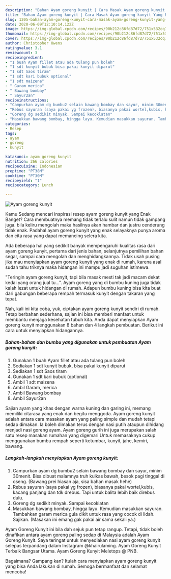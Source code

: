 ```yaml
---
description: "Bahan Ayam goreng kunyit | Cara Masak Ayam goreng kunyit Yang Enak dan Simpel"
title: "Bahan Ayam goreng kunyit | Cara Masak Ayam goreng kunyit Yang Enak dan Simpel"
slug: 1205-bahan-ayam-goreng-kunyit-cara-masak-ayam-goreng-kunyit-yang-enak-dan-simpel
date: 2020-06-09T12:10:14.122Z
image: https://img-global.cpcdn.com/recipes/90b212c86fd87d72/751x532cq70/ayam-goreng-kunyit-foto-resep-utama.jpg
thumbnail: https://img-global.cpcdn.com/recipes/90b212c86fd87d72/751x532cq70/ayam-goreng-kunyit-foto-resep-utama.jpg
cover: https://img-global.cpcdn.com/recipes/90b212c86fd87d72/751x532cq70/ayam-goreng-kunyit-foto-resep-utama.jpg
author: Christopher Owens
ratingvalue: 3.1
reviewcount: 3
recipeingredient:
- "1 buah Ayam fillet atau ada tulang pun boleh"
- "1 sdt kunyit bubuk bisa pakai kunyit diparut"
- "1 sdt Saos tiram"
- "1 sdt kari bubuk optional"
- "1 sdt maizena"
- " Garam merica"
- " Bawang bombay"
- " Sayur2an"
recipeinstructions:
- "Campurkan ayam dg bumbu2 selain bawang bombay dan sayur, minim 30menit. Bisa dibuat malamnya truh kulkas bawah, besok pagi tinggal di oseng. (Bawang prei hiasan aja, sisa bahan masak hehe)"
- "Rebus sayuran (saya pakai yg frozen), biasanya pakai wortel,kubis, kacang panjang dan tdk drebus. Tapi untuk balita lebih baik direbus dulu."
- "Goreng dg sedikit minyak. Sampai kecoklatan"
- "Masukkan bawang bombay, hingga layu. Kemudian masukkan sayuran. Tambahkan garam merica gula dikit untuk rasa yang cocok di lidah. Sajikan. (Masakan ini emang gak pakai air sama sekali ya.)"
categories:
- Resep
tags:
- ayam
- goreng
- kunyit

katakunci: ayam goreng kunyit 
nutrition: 266 calories
recipecuisine: Indonesian
preptime: "PT38M"
cooktime: "PT30M"
recipeyield: "1"
recipecategory: Lunch

---
```



![Ayam goreng kunyit](https://img-global.cpcdn.com/recipes/90b212c86fd87d72/751x532cq70/ayam-goreng-kunyit-foto-resep-utama.jpg)

Kamu Sedang mencari inspirasi resep ayam goreng kunyit yang Enak Banget? Cara membuatnya memang tidak terlalu sulit namun tidak gampang juga. bila keliru mengolah maka hasilnya akan hambar dan justru cenderung tidak enak. Padahal ayam goreng kunyit yang enak selayaknya punya aroma dan cita rasa yang dapat memancing selera kita.

Ada beberapa hal yang sedikit banyak mempengaruhi kualitas rasa dari ayam goreng kunyit, pertama dari jenis bahan, selanjutnya pemilihan bahan segar, sampai cara mengolah dan menghidangkannya. Tidak usah pusing jika mau menyiapkan ayam goreng kunyit yang enak di rumah, karena asal sudah tahu triknya maka hidangan ini mampu jadi suguhan istimewa.

&#34;Teringin ayam goreng kunyit, tapi bila masak mesti tak jadi macam dekat kedai yang orang jual tu…&#34;. Ayam goreng yang di bumbu kuning juga tidak kalah lezat untuk hidangan di rumah. Adapun bumbu kuning bisa kita buat dari gabungan beberapa rempah termasuk kunyit dengan takaran yang tepat.


Nah, kali ini kita coba, yuk, ciptakan ayam goreng kunyit sendiri di rumah. Tetap berbahan sederhana, sajian ini bisa memberi manfaat untuk membantu menjaga kesehatan tubuh kita. Anda dapat menyiapkan Ayam goreng kunyit menggunakan 8 bahan dan 4 langkah pembuatan. Berikut ini cara untuk menyiapkan hidangannya.

<!--inarticleads1-->

##### Bahan-bahan dan bumbu yang digunakan untuk pembuatan Ayam goreng kunyit:

1. Gunakan 1 buah Ayam fillet atau ada tulang pun boleh
1. Sediakan 1 sdt kunyit bubuk, bisa pakai kunyit diparut
1. Sediakan 1 sdt Saos tiram
1. Gunakan 1 sdt kari bubuk (optional)
1. Ambil 1 sdt maizena
1. Ambil  Garam, merica
1. Ambil  Bawang bombay
1. Ambil  Sayur2an


Sajian ayam yang khas dengan warna kuning dan garing ini, memang memiliki citarasa yang enak dan begitu menggoda. Ayam goreng kunyit adalah antara cara masakan ayam yang paling simple dan mudah tetapi sedap dimakan. Ia boleh dimakan terus dengan nasi putih ataupun dihidang menjadi nasi goreng ayam. Ayam goreng gurih ini juga merupakan salah satu resep masakan rumahan yang digemari Untuk memasaknya cukup menggunakan bumbu rempah seperti ketumbar, kunyit, jahe, kemiri, bawang. 

<!--inarticleads2-->

##### Langkah-langkah menyiapkan Ayam goreng kunyit:

1. Campurkan ayam dg bumbu2 selain bawang bombay dan sayur, minim 30menit. Bisa dibuat malamnya truh kulkas bawah, besok pagi tinggal di oseng. (Bawang prei hiasan aja, sisa bahan masak hehe)
1. Rebus sayuran (saya pakai yg frozen), biasanya pakai wortel,kubis, kacang panjang dan tdk drebus. Tapi untuk balita lebih baik direbus dulu.
1. Goreng dg sedikit minyak. Sampai kecoklatan
1. Masukkan bawang bombay, hingga layu. Kemudian masukkan sayuran. Tambahkan garam merica gula dikit untuk rasa yang cocok di lidah. Sajikan. (Masakan ini emang gak pakai air sama sekali ya.)


Ayam Goreng Kunyit ini bila dah sejuk pun tetap rangup. Tetapi, tidak boleh dinafikan antara ayam goreng paling sedap di Malaysia adalah Ayam Goreng Kunyit. Saya teringat untuk menyediakan nasi ayam goreng kunyit selepas terpandang dalam Instagram @khairulaming. Ayam Goreng Kunyit Terbaik Bangsar Utama. Ayam Goreng Kunyit Meletops @ PNB. 

Bagaimana? Gampang kan? Itulah cara menyiapkan ayam goreng kunyit yang bisa Anda lakukan di rumah. Semoga bermanfaat dan selamat mencoba!
